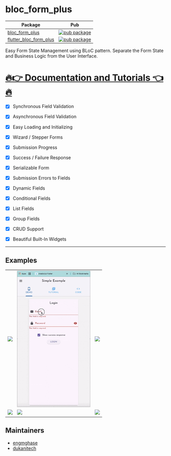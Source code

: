 # bloc_form_plus

| Package                                                                                                     | Pub                                                                                                              |
|-------------------------------------------------------------------------------------------------------------|------------------------------------------------------------------------------------------------------------------|
| [bloc_form_plus](https://github.com/dukanitech/bloc_form/tree/main/packages/bloc_form_plus)                 | [![pub package](https://img.shields.io/pub/v/bloc_form.svg)](https://pub.dev/packages/bloc_form_plus)            |
| [flutter_bloc_form_plus](https://github.com/dukanitech/bloc_form/tree/main/packages/flutter_bloc_form_plus) | [![pub package](https://img.shields.io/pub/v/flutter_bloc_form.svg)](https://pub.dev/packages/flutter_bloc_form_plus) 


Easy Form State Management using BLoC pattern. Separate the Form State and Business Logic from the User Interface.

# [🔥👉 Documentation and Tutorials 👈🔥](https://dukanitech.github.io/bloc_form_plus/)


- [x] Synchronous Field Validation
- [x] Asynchronous Field Validation
- [x] Easy Loading and Initializing
- [x] Wizard / Stepper Forms
- [x] Submission Progress
- [x] Success / Failure Response
- [x] Serializable Form
- [x] Submission Errors to Fields
- [x] Dynamic Fields
- [x] Conditional Fields
- [x] List Fields
- [x] Group Fields
- [x] CRUD Support
- [x] Beautiful Built-In Widgets


---

## Examples

<div>
    <table>
        <tr>
            <td> 
                <a>
                    <img src="https://raw.githubusercontent.com/dukanitech/bloc_form/main/screenshots/bloc_form1.gif" width="230"/>
                </a>
            </td>    
            <td>   
                <a>
                    <img src="https://raw.githubusercontent.com/dukanitech/bloc_form_plus/main/screenshots/bloc_form2.gif" width="230"/>                   
                </a>
            </td>
             <td>   
                <a>
                    <img src="https://raw.githubusercontent.com/dukanitech/bloc_form/main/screenshots/bloc_form3.gif" width="230"/>                   
                </a>
            </td>        
        </tr>
        <tr>
            <td> 
                <a>
                    <img src="https://raw.githubusercontent.com/dukanitech/bloc_form/main/screenshots/bloc_form4.gif" width="230"/>
                </a>
            </td>    
            <td>   
                <a>
                    <img src="https://raw.githubusercontent.com/dukanitech/bloc_form/master/screenshots/bloc_form5.gif" width="230"/>                   
                </a>
            </td>
            <td>   
                <a>
                    <img src="https://raw.githubusercontent.com/dukanitech/bloc_form/master/screenshots/bloc_form6.gif" width="230"/>                   
                </a>
            </td>            
        </tr>
    <table>

</div>


## Maintainers

- [engmghase](https://github.com/mghase)
- [dukanitech](https://github.com/dukanitech)


